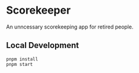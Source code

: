 # Scorekeeper

An unncessary scorekeeping app for retired people.

## Local Development

```
pnpm install
pnpm start
```

